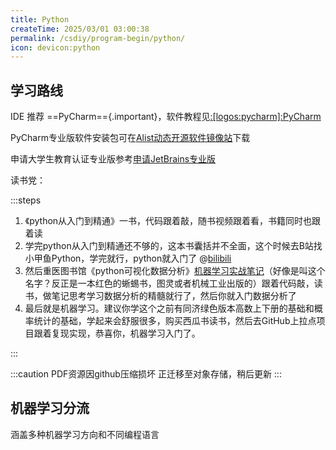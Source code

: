 ```yaml
---
title: Python
createTime: 2025/03/01 03:00:38
permalink: /csdiy/program-begin/python/
icon: devicon:python
---
```



## 学习路线

IDE 推荐 ==PyCharm=={.important}，软件教程见[:[logos:pycharm]:PyCharm](/campus-wiki/common-softwares/IDE/PyCharm/)

PyCharm专业版软件安装包可在[Alist动态开源软件镜像站](http://192.168.183.171:5244/softwares/JetBrainsIDEs/pycharm-professional-2024.2.4.exe)下载

申请大学生教育认证专业版参考[申请JetBrains专业版](/campus-wiki/apply-student-email/#申请学生邮箱)

读书党：

:::steps

1. 《python从入门到精通》一书，代码跟着敲，随书视频跟着看，书籍同时也跟着读
2. 学完python从入门到精通还不够的，这本书囊括并不全面，这个时候去B站找小甲鱼Python，学完就行，python就入门了 @[bilibili](BV1c4411e77t)
3. 然后重医图书馆《python可视化数据分析》[机器学习实战笔记](https://blog.csdn.net/Crayonxin2000/article/details/122741295)（好像是叫这个名字？反正是一本红色的蜥蜴书，图灵或者机械工业出版的）跟着代码敲，读书，做笔记思考学习数据分析的精髓就行了，然后你就入门数据分析了
4. 最后就是机器学习。建议你学这个之前有同济绿色版本高数上下册的基础和概率统计的基础，学起来会舒服很多，购买西瓜书读书，然后去GitHub上拉点项目跟着复现实现，恭喜你，机器学习入门了。

[//]: # (TODO: PDF传COS)

:::

:::caution PDF资源因github压缩损坏
正迁移至对象存储，稍后更新
:::
<CardGrid>
  <Card title="高等数学上册" icon="twemoji:astonished-face">
  </Card>
  <LinkCard title="高等数学上册链接" href="/src/resource/pdf/高等数学七版（上）.pdf"/>
  
  <Card title="高等数学下册" icon="twemoji:astonished-face"></Card>
  <LinkCard  title="高等数学下册链接" href="/src/resource/pdf/高等数学下册.pdf" />

  <Card title="概率论与数理统计" icon="twemoji:astonished-face"></Card>
  <LinkCard  title="概率论与数理统计(浙大四版)链接" href="/src/resource/pdf/概率论与数理统计(浙大四版).pdf" />

  <Card title="西瓜书" icon="twemoji:astonished-face"></Card>
  <LinkCard  title="西瓜书链接" href="/src/resource/pdf/西瓜书.pdf" />
</CardGrid>

## 机器学习分流

涵盖多种机器学习方向和不同编程语言

<RepoCard repo="josephmisiti/awesome-machine-learning"></RepoCard>

  
  
  
  

